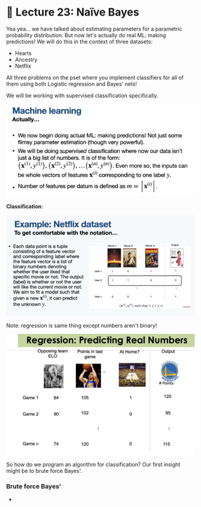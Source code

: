 # 🐻 Lecture 23: Naïve Bayes

Yea yea... we have talked about estimating parameters for a parametric probability distribution. But now let's actually do real ML: making predictions! We will do this in the context of three datasets: 
- Hearts 
- Ancestry 
- Netflix 

All three problems on the pset where you implement classifiers for all of them using both Logistic regression and Bayes' nets! 

We will be working with supervised classification specifically. 

![](attachments/Pasted%20image%2020220310020042.png)

**Classification**: 

![](attachments/Pasted%20image%2020220310021220.png)

Note: regression is same thing except numbers aren't binary! 

![](attachments/Pasted%20image%2020220310021248.png)


So how do we program an algorithm for classification? Our first insight might be to brute force Bayes'. 

### Brute force Bayes' 

- 